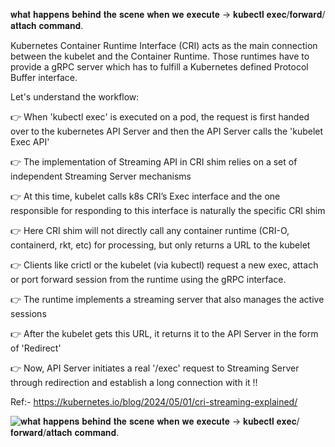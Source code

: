 𝐰𝐡𝐚𝐭 𝐡𝐚𝐩𝐩𝐞𝐧𝐬 𝐛𝐞𝐡𝐢𝐧𝐝 𝐭𝐡𝐞 𝐬𝐜𝐞𝐧𝐞 𝐰𝐡𝐞𝐧 𝐰𝐞 𝐞𝐱𝐞𝐜𝐮𝐭𝐞 -> 𝐤𝐮𝐛𝐞𝐜𝐭𝐥 𝐞𝐱𝐞𝐜/𝐟𝐨𝐫𝐰𝐚𝐫𝐝/𝐚𝐭𝐭𝐚𝐜𝐡 𝐜𝐨𝐦𝐦𝐚𝐧𝐝.


Kubernetes Container Runtime Interface (CRI) acts as the main connection between the kubelet and the Container Runtime. Those runtimes have to provide a gRPC server which has to fulfill a Kubernetes defined Protocol Buffer interface.


Let's understand the workflow:

👉 When 'kubectl exec' is executed on a pod, the request is first handed over to the kubernetes API Server and then the API Server calls the 'kubelet Exec API'

👉 The implementation of Streaming API in CRI shim relies on a set of independent Streaming Server mechanisms

👉 At this time, kubelet calls k8s CRI’s Exec interface and the one responsible for responding to this interface is naturally the specific CRI shim

👉 Here CRI shim will not directly call any container runtime (CRI-O, containerd, rkt, etc) for processing, but only returns a URL to the kubelet

👉 Clients like crictl or the kubelet (via kubectl) request a new exec, attach or port forward session from the runtime using the gRPC interface.

👉 The runtime implements a streaming server that also manages the active sessions

👉 After the kubelet gets this URL, it returns it to the API Server in the form of 'Redirect'

👉 Now, API Server initiates a real '/exec' request to Streaming Server through redirection and establish a long connection with it !!


Ref:- https://kubernetes.io/blog/2024/05/01/cri-streaming-explained/ 

![𝐰𝐡𝐚𝐭 𝐡𝐚𝐩𝐩𝐞𝐧𝐬 𝐛𝐞𝐡𝐢𝐧𝐝 𝐭𝐡𝐞 𝐬𝐜𝐞𝐧𝐞 𝐰𝐡𝐞𝐧 𝐰𝐞 𝐞𝐱𝐞𝐜𝐮𝐭𝐞 -> 𝐤𝐮𝐛𝐞𝐜𝐭𝐥 𝐞𝐱𝐞𝐜/𝐟𝐨𝐫𝐰𝐚𝐫𝐝/𝐚𝐭𝐭𝐚𝐜𝐡 𝐜𝐨𝐦𝐦𝐚𝐧𝐝.
](bts_𝐰𝐡𝐞𝐧_𝐰𝐞_𝐞𝐱𝐞𝐜𝐮𝐭𝐞_𝐤𝐮𝐛𝐞𝐜𝐭𝐥_𝐞𝐱𝐞𝐜_or_𝐟𝐨𝐫𝐰𝐚𝐫𝐝_or_𝐚𝐭𝐭𝐚𝐜𝐡_𝐜𝐨𝐦𝐦𝐚𝐧𝐝.jpg "𝐰𝐡𝐚𝐭 𝐡𝐚𝐩𝐩𝐞𝐧𝐬 𝐛𝐞𝐡𝐢𝐧𝐝 𝐭𝐡𝐞 𝐬𝐜𝐞𝐧𝐞 𝐰𝐡𝐞𝐧 𝐰𝐞 𝐞𝐱𝐞𝐜𝐮𝐭𝐞 -> 𝐤𝐮𝐛𝐞𝐜𝐭𝐥 𝐞𝐱𝐞𝐜/𝐟𝐨𝐫𝐰𝐚𝐫𝐝/𝐚𝐭𝐭𝐚𝐜𝐡 𝐜𝐨𝐦𝐦𝐚𝐧𝐝.
")

